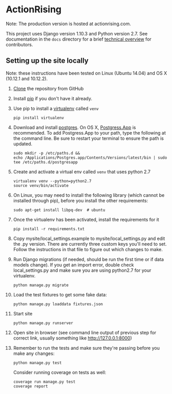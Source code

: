 # ActionRising

Note: The production version is hosted at actionrising.com.

This project uses Django version 1.10.3 and Python version 2.7. See documentation in the `docs` directory for a brief
[technical overview](docs/technical_overview.md) for contributors.

## Setting up the site locally

Note: these instructions have been tested on Linux (Ubuntu 14.04) and
OS X (10.12.1 and 10.12.2).

1. [Clone](https://help.github.com/articles/cloning-a-repository/) the repository from GitHub

1. Install [pip](https://pip.pypa.io/en/stable/installing/) if you don't have it already. 

1. Use pip to install a [virtualenv](https://virtualenv.pypa.io/en/stable/userguide/#usage) called `venv`

    ```
    pip install virtualenv
    ```

1. Download and install [postgres](https://www.postgresql.org/download/). On OS X, [Postgress.App](http://postgresapp.com/) is recommended. To add Postgress.App to your path, type the following at the command line. Be sure to restart your terminal to ensure the path is updated.

    ```
    sudo mkdir -p /etc/paths.d &&
    echo /Applications/Postgres.app/Contents/Versions/latest/bin | sudo tee /etc/paths.d/postgresapp
    ```

1. Create and activate a virtual env called `venv` that uses python 2.7

    ```
    virtualenv venv --python=python2.7
    source venv/bin/activate
    ```

1. On Linux, you may need to install the following library (which cannot be installed through pip), before you install the other requirements:

    ```
    sudo apt-get install libpq-dev  # ubuntu
    ```

1. Once the virtualenv has been activated, install the requirements for it

    ```
    pip install -r requirements.txt
    ```

1. Copy mysite/local_settings.example to mysite/local_settings.py and edit the .py version. There are currently three custom keys you'll need to
set.  Follow the instructions in that file to figure out which changes to make.

1. Run Django migrations (if needed, should be run the first time or if data
  models change). If you get an import error, double check local_settings.py and make sure you are using python2.7 for your virtualenv.

    ```  
    python manage.py migrate
    ```

1. Load the test fixtures to get some fake data:

    ```
    python manage.py loaddata fixtures.json
    ```

1. Start site

    ```
    python manage.py runserver
    ```

1. Open site in browser (see command line output of previous step for correct
  link, usually something like http://127.0.0.1:8000)

1. Remember to run the tests and make sure they're passing before you make any changes:

    ```
    python manage.py test
    ```

   Consider running coverage on tests as well:
   
     ```
     coverage run manage.py test
     coverage report
     ```
